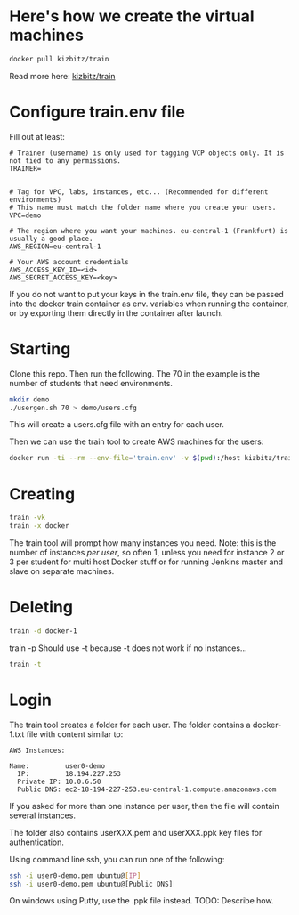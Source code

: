 # Here's how we create the virtual machines

```sh
docker pull kizbitz/train
```

Read more here:
 [kizbitz/train](https://github.com/kizbitz/train)

# Configure train.env file

Fill out at least:

```
# Trainer (username) is only used for tagging VCP objects only. It is not tied to any permissions.
TRAINER=


# Tag for VPC, labs, instances, etc... (Recommended for different environments)
# This name must match the folder name where you create your users.
VPC=demo

# The region where you want your machines. eu-central-1 (Frankfurt) is usually a good place.
AWS_REGION=eu-central-1

# Your AWS account credentials
AWS_ACCESS_KEY_ID=<id>
AWS_SECRET_ACCESS_KEY=<key>
```

If you do not want to put your keys in the train.env file, they can be passed into the docker train container as env. variables when running the container, or by exporting them directly in the container after launch.

# Starting
Clone this repo. Then run the following. The 70 in the example is the number of students that need environments.

```sh
mkdir demo
./usergen.sh 70 > demo/users.cfg
```

This will create a users.cfg file with an entry for each user.

Then we can use the train tool to create AWS machines for the users:

```sh
docker run -ti --rm --env-file='train.env' -v $(pwd):/host kizbitz/train
```

# Creating

```sh
train -vk
train -x docker
```

The train tool will prompt how many instances you need. Note: this is the number of instances *per user*, so often 1, unless you need for instance 2 or 3 per student for multi host Docker stuff or for running Jenkins master and slave on separate machines.

# Deleting

```sh
train -d docker-1
```

train -p Should use -t because -t does not work if no instances...

```sh
train -t
```

# Login
The train tool creates a folder for each user. The folder contains a docker-1.txt file with content similar to:

```
AWS Instances:

Name:         user0-demo
  IP:         18.194.227.253
  Private IP: 10.0.6.50
  Public DNS: ec2-18-194-227-253.eu-central-1.compute.amazonaws.com
```

If you asked for more than one instance per user, then the file will contain several instances.

The folder also contains userXXX.pem and userXXX.ppk key files for authentication.

Using command line ssh, you can run one of the following:

```sh
ssh -i user0-demo.pem ubuntu@[IP]
ssh -i user0-demo.pem ubuntu@[Public DNS]
```

On windows using Putty, use the .ppk file instead. TODO: Describe how.
